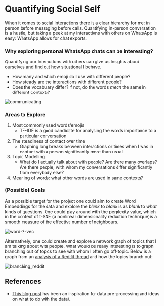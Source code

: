 # Quantifying Social Self

When it comes to social interactions there is a clear hierarchy for me: in person before messaging before calls. Quantifying in-person conversation is a hustle, but taking a peek at my interactions with others on WhatsApp is easy: WhatsApp allows for chat exports. 

### Why exploring personal WhatsApp chats can be interesting? 

Quantifying our interactions with others can give us insights about ourselves and find out how situational I behave. 

- How many and which emoji do I use with different people?
- How steady are the interactions with different people? 
- Does the vocabulary differ? If not, do the words _mean_ the same in different contexts? 

![communicating](https://user-images.githubusercontent.com/25862134/56571154-a2237300-65bc-11e9-855b-22e52fd11469.png)

### Areas to Explore

1. Most commonly used words/emojis 
    - TF-IDF is a good candidate for analysing the words importance to a particular conversation
2. The steadiness of contact over time
    - Graphing long breaks between interactions or times when I was in contact with a person significantly more than usual 
3. Topic Modelling 
    - What do I actually talk about with people? Are there many overlaps? Are there people, with whom my conversations differ significantly from everybody else?
4. Meaning of words: what other words are used in same contexts? 

### (Possible) Goals

As a possible target for the project one could aim to create Word Embeddings for the data and explore the _blank_ to _blank_ is as _blank_ to _what_ kinds of questions. One could play around with the perplexity value, which in the context of t-SNE (a nonlinear dimensionality reduction technique)is a smooth measure of the effective number of neighbours.

![word-2-vec](https://user-images.githubusercontent.com/25862134/56568849-23c4d200-65b8-11e9-9d51-f2af1d9b8c54.gif)

Alternatively, one could create and explore a network graph of topics that I am talking about with people. What would be really interesting is to graph branching out of topics to see with whom I often go off-topic. Below is a graph from an [analysis of a Reddit thread](https://blog.embed.ly/visualizing-discussions-on-reddit-with-a-d3-network-and-embedly-e3ac9297bebd) and how the topics branch out: 

![branching_reddit](https://user-images.githubusercontent.com/25862134/56568331-0ba08300-65b7-11e9-9feb-d92a35b949d0.png)



## References

- [This blog post](http://ml4ma.blogspot.com/2015/11/a-guide-to-extract-whatsapp-chat-log.html) has been an inspiration for data pre-processing and ideas on what to do with the data/. 